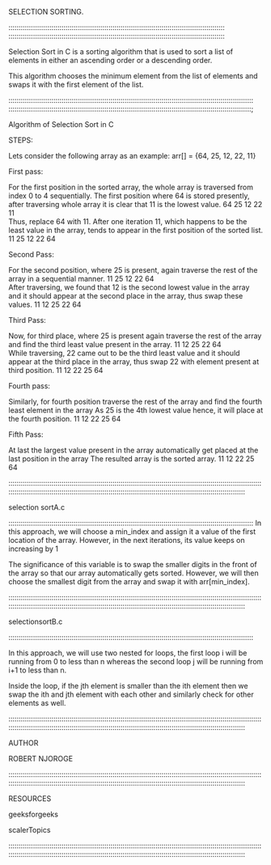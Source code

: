 SELECTION SORTING.

::::::::::::::::::::::::::::::::::::::::::::::::::::::::::::::::::::::::::::::::::::::::::::::::::::::::::
::::::::::::::::::::::::::::::::::::::::::::::::::::::::::::::::::::::::::::::::::::::::::::::::::::::::::

Selection Sort in C is a sorting algorithm that is used to sort a list of elements in either an ascending order or a descending order.

This algorithm chooses the minimum element from the list of elements and swaps it with the first element of the list. 

::::::::::::::::::::::::::::::::::::::::::::::::::::::::::::::::::::::::::::::::::::::::::::::::::::::::::::::::::::::::
:::::::::::::::::::::::::::::::::::::::::::::::::::::::::::::::::::::::::::::::::::::::::::::::::::::::::::::::::::::::;

Algorithm of Selection Sort in C

STEPS:

Lets consider the following array as an example: arr[] = {64, 25, 12, 22, 11}

First pass:

For the first position in the sorted array, the whole array is traversed from index 0 to 4 sequentially. The first position where 64 is stored presently, after traversing whole array it is clear that 11 is the lowest value.
   64   	   25   	   12   	   22   	   11   
Thus, replace 64 with 11. After one iteration 11, which happens to be the least value in the array, tends to appear in the first position of the sorted list.
   11   	   25   	   12   	   22   	   64   

Second Pass:

For the second position, where 25 is present, again traverse the rest of the array in a sequential manner.
   11   	   25   	   12   	   22   	   64   
After traversing, we found that 12 is the second lowest value in the array and it should appear at the second place in the array, thus swap these values.
   11   	   12   	   25   	   22   	   64   

Third Pass:

Now, for third place, where 25 is present again traverse the rest of the array and find the third least value present in the array.
   11   	   12   	   25   	   22   	   64   
While traversing, 22 came out to be the third least value and it should appear at the third place in the array, thus swap 22 with element present at third position.
   11   	   12   	   22   	   25   	   64   

Fourth pass:

Similarly, for fourth position traverse the rest of the array and find the fourth least element in the array 
As 25 is the 4th lowest value hence, it will place at the fourth position.
   11   	   12   	   22   	   25   	   64   

Fifth Pass:

At last the largest value present in the array automatically get placed at the last position in the array
The resulted array is the sorted array.
   11   	   12   	   22   	   25   	   64   

::::::::::::::::::::::::::::::::::::::::::::::::::::::::::::::::::::::::::::::::::::::::::::::::::::::::::::::::::::::::::::::::::::::::::::::::::::::::::::::::::::::::::::::::::::::::::::::::::::::::::::::::::::::::::::::::::::::::::::::::

selection sortA.c


::::::::::::::::::::::::::::::::::::::::::::::::::::::::::::::::::::::::::::::::::::::::::::::::::::::::::::::::::::::::
In this approach, we will choose a min_index and assign it a value of the first location of the array. However, in the next iterations, its value keeps on increasing by 1


The significance of this variable is to swap the smaller digits in the front of the array so that our array automatically gets sorted. However, we will then choose the smallest digit from the array and swap it with arr[min_index].


::::::::::::::::::::::::::::::::::::::::::::::::::::::::::::::::::::::::::::::::::::::::::::::::::::::::::::::::::::::::::::::::::::::::::::::::::::::::::::::::::::::::::::::::::::::::::::::::::::::::::::::::::::::::::::::::::::::::::::::::


selectionsortB.c

::::::::::::::::::::::::::::::::::::::::::::::::::::::::::::::::::::::::::::::::::::::::::::::::::::::::::::::::::::::::

In this approach, we will use two nested for loops, the first loop i will be running from 0 to less than n whereas the second loop j will be running from i+1 to less than n.

Inside the loop, if the jth element is smaller than the ith element then we swap the ith and jth element with each other and similarly check for other elements as well.

::::::::::::::::::::::::::::::::::::::::::::::::::::::::::::::::::::::::::::::::::::::::::::::::::::::::::::::::::::::::::::::::::::::::::::::::::::::::::::::::::::::::::::::::::::::::::::::::::::::::::::::::::::::::::::::::::::::::::::::::

AUTHOR

ROBERT NJOROGE

::::::::::::::::::::::::::::::::::::::::::::::::::::::::::::::::::::::::::::::::::::::::::::::::::::::::::::::::::::::::::::::::::::::::::::::::::::::::::::::::::::::::::::::::::::::::::::::::::::::::::::::::::::::::::::::::::::::::::::::::

RESOURCES

geeksforgeeks

scalerTopics

::::::::::::::::::::::::::::::::::::::::::::::::::::::::::::::::::::::::::::::::::::::::::::::::::::::::::::::::::::::::::::::::::::::::::::::::::::::::::::::::::::::::::::::::::::::::::::::::::::::::::::::::::::::::::::::::::::::::::::::::
